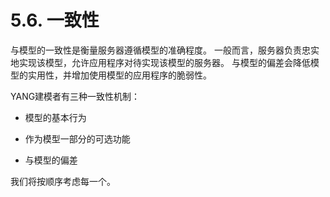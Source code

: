 # 5.6. 一致性

与模型的一致性是衡量服务器遵循模型的准确程度。 一般而言，服务器负责忠实地实现该模型，允许应用程序对待实现该模型的服务器。 与模型的偏差会降低模型的实用性，并增加使用模型的应用程序的脆弱性。

YANG建模者有三种一致性机制：

- 模型的基本行为

- 作为模型一部分的可选功能

- 与模型的偏差

我们将按顺序考虑每一个。
